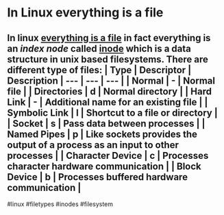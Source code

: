 # In Linux everything is a file
In linux [everything is a file](https://en.wikipedia.org/wiki/Everything_is_a_file) in fact everything is an *index node* called [inode](https://en.wikipedia.org/wiki/Inode) which is a data structure in unix based filesystems.
There are different type of files:
| Type | Descriptor | Description
| --- | --- | --- |
| Normal | - | Normal file |
| Directories | d | Normal directory |
| Hard Link | - | Additional name for an existing file |
| Symbolic Link | l | Shortcut to a file or directory |
| Socket | s | Pass data between processes |
| Named Pipes | p | Like sockets provides the output of a process as an input to other processes |
| Character Device | c | Processes character hardware communication |
| Block Device | b | Processes buffered hardware communication |
----
#linux #filetypes #inodes #filesystem
